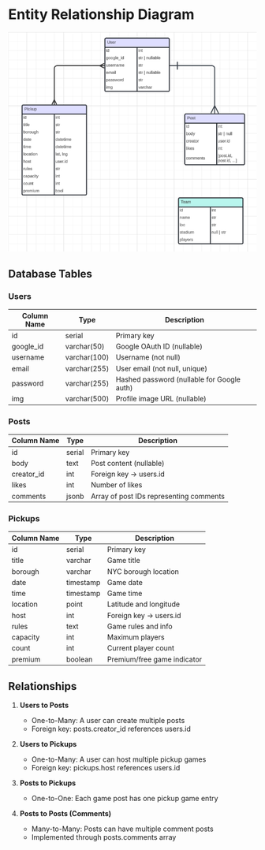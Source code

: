 # Entity Relationship Diagram

![PickupNYC Entity Relation Diagram](./pickupnyc_erd.png "ERD")

## Database Tables

### Users
| Column Name | Type | Description |
|-------------|------|-------------|
| id | serial | Primary key |
| google_id | varchar(50) | Google OAuth ID (nullable) |
| username | varchar(100) | Username (not null) |
| email | varchar(255) | User email (not null, unique) |
| password | varchar(255) | Hashed password (nullable for Google auth) |
| img | varchar(500) | Profile image URL (nullable) |

### Posts
| Column Name | Type | Description |
|-------------|------|-------------|
| id | serial | Primary key |
| body | text | Post content (nullable) |
| creator_id | int | Foreign key -> users.id |
| likes | int | Number of likes |
| comments | jsonb | Array of post IDs representing comments |

### Pickups
| Column Name | Type | Description |
|-------------|------|-------------|
| id | serial | Primary key |
| title | varchar | Game title |
| borough | varchar | NYC borough location |
| date | timestamp | Game date |
| time | timestamp | Game time |
| location | point | Latitude and longitude |
| host | int | Foreign key -> users.id |
| rules | text | Game rules and info |
| capacity | int | Maximum players |
| count | int | Current player count |
| premium | boolean | Premium/free game indicator |

## Relationships

1. **Users to Posts**
   - One-to-Many: A user can create multiple posts
   - Foreign key: posts.creator_id references users.id

2. **Users to Pickups**
   - One-to-Many: A user can host multiple pickup games
   - Foreign key: pickups.host references users.id

3. **Posts to Pickups**
   - One-to-One: Each game post has one pickup game entry

4. **Posts to Posts (Comments)**
   - Many-to-Many: Posts can have multiple comment posts
   - Implemented through posts.comments array

